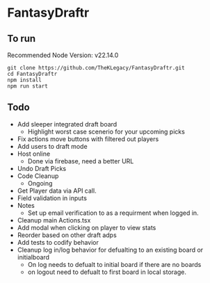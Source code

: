 # FantasyDraftr

## To run

Recommended Node Version: v22.14.0

```
git clone https://github.com/TheKLegacy/FantasyDraftr.git
cd FantasyDraftr
npm install
npm run start
```

## Todo

- Add sleeper integrated draft board
  - Highlight worst case scenerio for your upcoming picks
- Fix actions move buttons with filtered out players
- Add users to draft mode
- Host online
  - Done via firebase, need a better URL
- Undo Draft Picks
- Code Cleanup
  - Ongoing
- Get Player data via API call.
- Field validation in inputs
- Notes
  - Set up email verification to as a requirment when logged in.
- Cleanup main Actions.tsx
- Add modal when clicking on player to view stats
- Reorder based on other draft adps
- Add tests to codify behavior
- Cleanup log in/log behavior for defualting to an existing board or initialboard
  - On log needs to defualt to initial board if there are no boards
  - on logout need to defualt to first board in local storage.